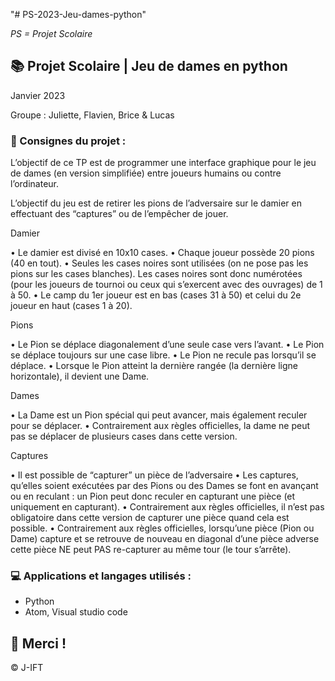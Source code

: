 "# PS-2023-Jeu-dames-python" 

*PS = Projet Scolaire*

## 📚 Projet Scolaire | Jeu de dames en python

Janvier 2023

Groupe : Juliette, Flavien, Brice & Lucas

### 📌 Consignes du projet :
L’objectif de ce TP est de programmer une interface graphique pour le jeu de dames (en version simplifiée) entre joueurs humains ou contre l’ordinateur.

L’objectif du jeu est de retirer les pions de l’adversaire sur le damier en effectuant des “captures” ou de l’empêcher de jouer.

Damier

• Le damier est divisé en 10x10 cases.
• Chaque joueur possède 20 pions (40 en tout).
• Seules les cases noires sont utilisées (on ne pose pas les pions sur les cases blanches). Les cases noires sont donc numérotées (pour les joueurs de tournoi ou ceux qui s’exercent avec des ouvrages) de 1 à 50.
• Le camp du 1er joueur est en bas (cases 31 à 50) et celui du 2e joueur en haut (cases 1 à 20).

Pions

• Le Pion se déplace diagonalement d’une seule case vers l’avant.
• Le Pion se déplace toujours sur une case libre.
• Le Pion ne recule pas lorsqu’il se déplace.
• Lorsque le Pion atteint la dernière rangée (la dernière ligne horizontale), il devient une Dame.

Dames

• La Dame est un Pion spécial qui peut avancer, mais également reculer pour se déplacer.
• Contrairement aux règles officielles, la dame ne peut pas se déplacer de plusieurs cases dans cette version.

Captures

• Il est possible de “capturer” un pièce de l’adversaire
• Les captures, qu’elles soient exécutées par des Pions ou des Dames se font en avançant ou en
reculant : un Pion peut donc reculer en capturant une pièce (et uniquement en capturant).
• Contrairement aux règles officielles, il n’est pas obligatoire dans cette version de
capturer une pièce quand cela est possible.
• Contrairement aux règles officielles, lorsqu’une pièce (Pion ou Dame) capture et se
retrouve de nouveau en diagonal d’une pièce adverse cette pièce NE peut PAS re-capturer
au même tour (le tour s’arrête).


### 💻 Applications et langages utilisés :

+ Python
+ Atom, Visual studio code



## 🌸 Merci !
© J-IFT
